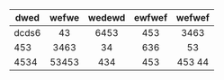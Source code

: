 

| **dwed** 	| **wefwe** 	| **wedewd** 	| **ewfwef** 	| **wefwef** 	|
|----------	|:---------:	|:----------:	|:----------:	|:----------:	|
| dcds6    	| 43        	| 6453       	| 453        	| 3463       	|
| 453      	| 3463      	| 34         	| 636        	| 53         	|
| 4534     	| 53453     	| 434        	| 453        	| 453 44       	|